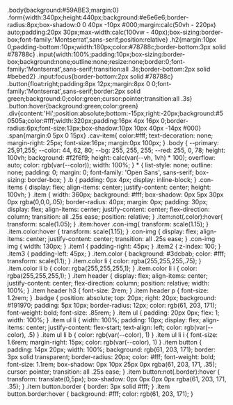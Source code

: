 .body{background:#59ABE3;margin:0}
.form{width:340px;height:440px;background:#e6e6e6;border-radius:8px;box-shadow:0 0 40px -10px #000;margin:calc(50vh - 220px) auto;padding:20px 30px;max-width:calc(100vw - 40px);box-sizing:border-box;font-family:'Montserrat',sans-serif;position:relative}
.h2{margin:10px 0;padding-bottom:10px;width:180px;color:#78788c;border-bottom:3px solid #78788c}
.input{width:100%;padding:10px;box-sizing:border-box;background:none;outline:none;resize:none;border:0;font-family:'Montserrat',sans-serif;transition:all .3s;border-bottom:2px solid #bebed2}
.input:focus{border-bottom:2px solid #78788c}
.button{float:right;padding:8px 12px;margin:8px 0 0;font-family:'Montserrat',sans-serif;border:2px solid green;background:0;color:green;cursor:pointer;transition:all .3s}
.button:hover{background:green;color:green}
.div{content:'Hi';position:absolute;bottom:-15px;right:-20px;background:#50505a;color:#fff;width:320px;padding:16px 4px 16px 0;border-radius:6px;font-size:13px;box-shadow:10px 10px 40px -14px #000}
.span{margin:0 5px 0 15px}
.cav-item{
	color:#fff;
	text-decoration: none;
	margin-right: 25px;
	 font-size:16px;
	 margin:0px 100px;
}
.body {
        --primary: 25,91,255;
        --color: 44, 62, 80;
        --bg: 255, 255, 255;
        --red: 255, 0, 78;
        height: 100vh;
        background: #f2f6f9;
        height: calc(var(--vh, 1vh) * 100);
        overflow: auto;
        color: rgb(var(--color));
        width: 100%;
    }
    * {
        list-style: none;
        outline: none;
        padding: 0;
        margin: 0;
        font-family: 'Open Sans', sans-serif;
        box-sizing: border-box;
    }
    .b {
        padding: 0px 4px;
        display: inline-block;
    }
    .con-items {
        display: flex;
        align-items: center;
        justify-content: center;
        height: 100vh;
    }
    .item {
        width: 360px;
        background: #fff;
        box-shadow: 0px 5px 30px 0px rgba(0,0,0,.05);
        border-radius: 40px;
        margin: 0px;
        padding: 30px;
        display: flex;
        align-items: center;
        justify-content: center;
        flex-direction: column;
        transition: all .25s ease;
        position: relative;
    }
    .item:not(.color):hover{
        transform: scale(1.05);
    }
    .item:hover .con-img{
        transform: scale(1.15);
    }
    .item.color:hover {
        transform: scale(1.15);
    }
    .con-img {
        display: flex;
        align-items: center;
        justify-content: center;
        transition: all .25s ease;
    }
    .con-img img {
        width: 130px;
    }
    .item1 {
        padding-right: 45px;
    }
    .item2 {
        z-index: 100;
    }
    .item3 {
        padding-left: 45px;
    }
    .item.color {
        background: #3dcbab;
        color: #fff;
        transform: scale(1.1);
    }
    .item.color li {
        color: rgba(255,255,255,.75);
    }
    .item.color li b {
        color: rgba(255,255,255,1);
    }
    .item.color li i {
        color: rgba(255,255,255,1);
    }
    .item header {
        display: flex;
        align-items: center;
        justify-content: center;
        flex-direction: column;
        position: relative;
        width: 100%;
    }
    .item header h3 {
        font-size: 2rem;
    }
    .item header p {
        font-size: 1.2rem;
    }
    .badge {
        position: absolute;
        top: 20px;
        right: 20px;
        background: #191970;
        padding: 5px 10px;
        border-radius: 12px;
        color: rgb(61, 203, 171);
        font-weight: bold;
        font-size: .85rem;
    }
    .item ul {
        padding: 20px 0px;
        flex: 1;
        width: 100%;
    }
    .item ul li {
        width: 100%;
        padding: 10px;
        display: flex;
        align-items: center;
        justify-content: flex-start;
        text-align: left;
        color: rgb(var(--color), .5)
    }
    .item ul li b {
        color: rgb(var(--color), 1)
    }
    .item ul li i {
        font-size: 1.6rem;
        margin-right: 15px;
        color: rgb(var(--color), 1)
    }
    .item button {
        padding: 14px 20px;
        width: 100%;
        background: rgb(61, 203, 171);
        border: 3px solid transparent;
        border-radius: 20px;
        color: #fff;
        font-weight: bold;
        font-size: 1.1rem;
        box-shadow: 0px 10px 25px 0px rgba(61, 203, 171, .35);
        cursor: pointer;
        transition: all .25s ease;
    }
    .item button:not(.border):hover {
        transform: translate(0,5px);
        box-shadow: 0px 0px 0px 0px rgba(61, 203, 171, .35);
    }
    .item button.border {
        border: 3px solid #fff;
    }
    .item button.border:hover {
        background: #fff;
        color: rgb(61, 203, 171);
    }
